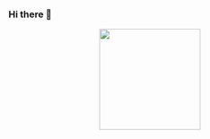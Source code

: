 ### Hi there 👋

<div align="center">
  <a href="https://github.com/ovictorjo23">
  <img height="180em" src="https://github-readme-stats.vercel.app/api?username=ovictorjo23&show_icons=true&theme=dracula&include_all_commits=true&count_private=true"/>
</div>
